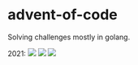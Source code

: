 # advent-of-code
Solving challenges mostly in golang.

2021:
![](https://img.shields.io/badge/day%20📅-14-blue)
![](https://img.shields.io/badge/stars%20⭐-28-yellow)
![](https://img.shields.io/badge/days%20completed-14-red)
